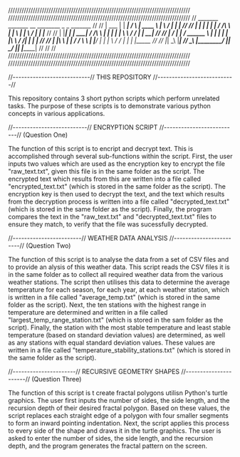 /////////////////////////////////////////////////////////////////////////////////
/////////////////////////////////////////////////////////////////////////////////
//   _______   _______        __        ________      _          _   _______   //
//  |  ___  | |  _____|      /  \      |  ____  \    | \        / | |  _____|  //
//  | |   | | | |_____      / /\ \     | |    \  |   |  \      /  | | |_____   //
//  | |___| | |  _____|    / /__\ \    | |     | |   | \ \    / / | |  _____|  //
//  |    __/  | |         / ______ \   | |     | |   | |\ \  / /| | | |        //
//  | |\ \    | |_____   / /      \ \  | |____/  |   | | \ \/ / | | | |_____   //
//  |_| \_\   |_______| /_/        \_\ |________/    |_|  \__/  |_| |_______|  //
//                                                                             //
/////////////////////////////////////////////////////////////////////////////////
/////////////////////////////////////////////////////////////////////////////////

//---------------------------//  THIS REPOSITORY  //---------------------------//

This repository contains 3 short python scripts which perform unrelated tasks.
The purpose of these scripts is to demonstrate various python concepts in various applications.

//--------------------------//  ENCRYPTION SCRIPT  //--------------------------//
                                  (Question One)

The function of this script is to encript and decrypt text.
This is accomplished through several sub-functions within the script.
First, the user inputs two values which are used as the encryption key to encrypt the file "raw_text.txt", given this file is in the same folder as the script.
The encrypted text which results from this are written into a file called "encrypted_text.txt" (which is stored in the same folder as the script).
The encryption key is then used to decrypt the text, and the text which results from the decryption process is written into a file called "decrypted_text.txt" (which is stored in the same folder as the script).
Finally, the program compares the text in the "raw_text.txt" and "decrypted_text.txt" files to ensure they match, to verify that the file was sucessfully decrypted.


//------------------------//  WEATHER DATA ANALYSIS  //------------------------//
                                  (Question Two)

The function of this script is to analyse the data from a set of CSV files and to provide an alysis of this weather data.
This script reads the CSV files it is in the same folder as to collect all required weather data from the various weather stations.
The script then utilises this data to determine the average temperature for each season, for each year, at each weather station, which is written in a file called "average_temp.txt" (which is stored in the same folder as the script).
Next, the ten stations with the highest range in temperature are determined and written in a file called "largest_temp_range_station.txt" (which is stored in the sam folder as the script).
Finally, the station with the most stable temperature and least stable temperature (based on standard deviation values) are determined, as well as any stations with equal standard deviation values. These values are written in a file called "temperature_stability_stations.txt" (which is stored in the same folder as the script).

                                                                                 
//----------------------//  RECURSIVE GEOMETRY SHAPES  //----------------------//
                                 (Question Three)

The function of this script is t create fractal polygons utilisn Python's turtle graphics.
The user first inputs the number of sides, the side length, and the recursion depth of their desired fractal polygon.
Based on these values, the script replaces each straight edge of a polygon with four smaller segments to form an inward pointing indentation.
Next, the script applies this process to every side of the shape and draws it in the turtle graphics.
The user is asked to enter the number of sides, the side length, and the recursion depth, and the program generates the fractal pattern on the screen.


